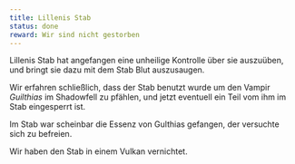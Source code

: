 ```yaml
---
title: Lillenis Stab
status: done
reward: Wir sind nicht gestorben
---
```


Lillenis Stab hat angefangen eine unheilige Kontrolle über sie auszuüben, und bringt sie dazu mit
dem Stab Blut auszusaugen.

Wir erfahren schließlich, dass der Stab benutzt wurde um den Vampir *Guilthias* im Shadowfell zu
pfählen, und jetzt eventuell ein Teil vom ihm im Stab eingesperrt ist.

Im Stab war scheinbar die Essenz von Gulthias gefangen, der versuchte sich zu befreien.

Wir haben den Stab in einem Vulkan vernichtet.

